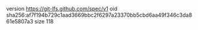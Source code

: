 version https://git-lfs.github.com/spec/v1
oid sha256:af7f194b729c1aad3669bbc2f6297a23370bb5cbd6aa49f346c3da861e5807a3
size 118
